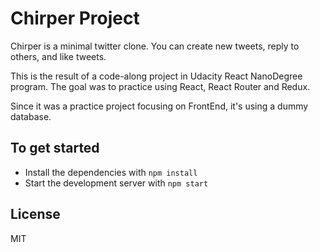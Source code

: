  #  Chirper Project

Chirper is a minimal twitter clone. You can create new tweets, reply to others, and like tweets.

This is the result of a code-along project in Udacity React NanoDegree program.
The goal was to practice using React, React Router and Redux.

Since it was a practice project focusing on FrontEnd, it's using a dummy database.


## To get started

* Install the dependencies with `npm install`
* Start the development server with `npm start`


## License

MIT
